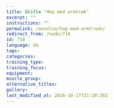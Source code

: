 ```yaml
---
title: &title "Hop med armtræk"
excerpt: ""
instructions: ""
permalink: /oevelse/hop-med-armtraek/
redirect_from: /node/716
id: 716
language: da
tags:
categories:
training_type: 
training_focus: 
equipment:
muscle_group:
alternative_titles:
gallery:
last_modified_at: 2016-10-17T21:10:26Z
---
```




